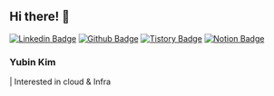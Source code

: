 ## Hi there! 👋
[![Linkedin Badge](https://img.shields.io/badge/-LinkedIn-blue?style=flat-square&logo=LinkedIn&logoColor=white&link=https://www.linkedin.com/in/dev-yubin/)](https://www.linkedin.com/in/dev-yubin/)
[![Github Badge](https://img.shields.io/badge/-Github-181717?style=flat-square&logo=GitHub&logoColor=white&link=https://github.com/yubin21)](https://github.com/yubin21) 
[![Tistory Badge](https://img.shields.io/badge/-Tistory-ff5a4a?style=flat-square&logo=Tistory&logoColor=white&link=https://dev-yubin.tistory.com/)](https://dev-yubin.tistory.com/)
[![Notion Badge](https://img.shields.io/badge/-Notion-000000?style=flat-square&logo=Notion&logoColor=white&link=https://dev-yubin.notion.site/Yubin-Kim-c217d8cf783c4b2fb52d4453faeb1a1d)](https://dev-yubin.notion.site/Yubin-Kim-c217d8cf783c4b2fb52d4453faeb1a1d) 

### Yubin Kim   
| Interested in cloud & Infra 
